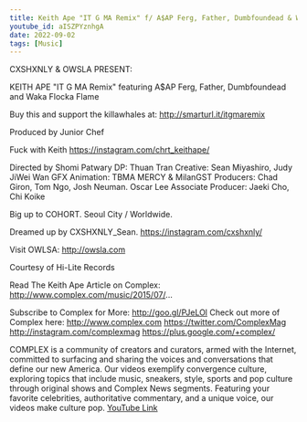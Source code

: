 ```yaml
---
title: Keith Ape "IT G MA Remix" f/ A$AP Ferg, Father, Dumbfoundead & Waka Flocka Flame | First Look
youtube_id: aISZPYznhgA
date: 2022-09-02
tags: [Music]
---
```

CXSHXNLY & OWSLA PRESENT:

KEITH APE  "IT G MA Remix" featuring A$AP Ferg, Father, Dumbfoundead and Waka Flocka Flame

Buy this and support the killawhales at:
http://smarturl.it/itgmaremix

Produced by Junior Chef

Fuck with Keith
https://instagram.com/chrt_keithape/




Directed by Shomi Patwary
DP: Thuan Tran
Creative: Sean Miyashiro, Judy JiWei Wan
GFX Animation: TBMA MERCY & MilanGST
Producers: Chad Giron, Tom Ngo, Josh Neuman. Oscar Lee
Associate Producer: Jaeki Cho,  Chi Koike

Big up to COHORT. Seoul City / Worldwide.

Dreamed up by CXSHXNLY_Sean.
https://instagram.com/cxshxnly/

Visit OWLSA: http://owsla.com

Courtesy of Hi-Lite Records

Read The Keith Ape Article on Complex: http://www.complex.com/music/2015/07/...

Subscribe to Complex for More: http://goo.gl/PJeLOl
Check out more of Complex here:
http://www.complex.com
https://twitter.com/ComplexMag
http://instagram.com/complexmag
https://plus.google.com/+complex/

COMPLEX is a community of creators and curators, armed with the Internet, committed to surfacing and sharing the voices and conversations that define our new America. Our videos exemplify convergence culture, exploring topics that include music, sneakers, style, sports and pop culture through original shows and Complex News segments. Featuring your favorite celebrities, authoritative commentary, and a unique voice, our videos make culture pop.
[YouTube Link](https://www.youtube.com/watch?v=aISZPYznhgA)
